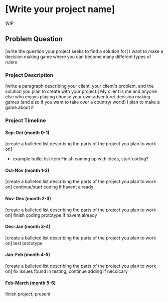 # [Write your project name]
WIP
## Problem Question
[write the question your project seeks to find a solution for]
I want to make a decision making game where you can become many different types of rulers
### Project Description
[write a paragraph describing your client, your client's problem, and the solution you plan to create with your project.]
My client is me and anyone else who enjoys playing choose your own adventure/ decision making games  (and also if you want to take over a country/ world) I plan to make a game about it
### Project Timeline

#### Sep-Oct    (month 0-1)
[create a bulleted list describing the parts of the project you plan to work on]
* example bullet list item
Finish coming up with ideas, start coding?
#### Oct-Nov    (month 1-2)
[create a bulleted list describing the parts of the project you plan to work on]
continue/start coding if havent already
#### Nov-Dec    (month 2-3)
[create a bulleted list describing the parts of the project you plan to work on]
finish coding prototype if havent already
#### Dec-Jan    (month 3-4)
[create a bulleted list describing the parts of the project you plan to work on]
test prototype
#### Jan-Feb    (month 4-5)
[create a bulleted list describing the parts of the project you plan to work on]
fix issues found in testing, continue adding if neccicary
#### Feb-March  (month 5-6)
finish project, present


